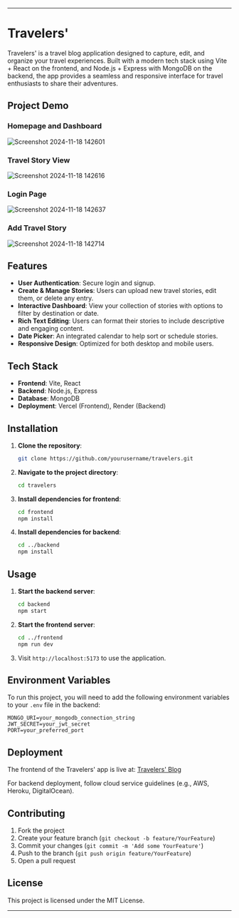 

---

# Travelers'

Travelers' is a travel blog application designed to capture, edit, and organize your travel experiences. Built with a modern tech stack using Vite + React on the frontend, and Node.js + Express with MongoDB on the backend, the app provides a seamless and responsive interface for travel enthusiasts to share their adventures.

## Project Demo

### Homepage and Dashboard
![Screenshot 2024-11-18 142601](https://github.com/user-attachments/assets/c51cfbea-aa41-466c-8154-90b7cec78798)

### Travel Story View
![Screenshot 2024-11-18 142616](https://github.com/user-attachments/assets/7e249f3d-8531-4e6b-9e95-80c3ac57436c)

### Login Page
![Screenshot 2024-11-18 142637](https://github.com/user-attachments/assets/4d2cf54f-4b6b-4317-b321-ad680d57ddf4)

### Add Travel Story
![Screenshot 2024-11-18 142714](https://github.com/user-attachments/assets/d2d6c119-9f5f-4a86-812b-fb9f337881ca)



## Features

- **User Authentication**: Secure login and signup.
- **Create & Manage Stories**: Users can upload new travel stories, edit them, or delete any entry.
- **Interactive Dashboard**: View your collection of stories with options to filter by destination or date.
- **Rich Text Editing**: Users can format their stories to include descriptive and engaging content.
- **Date Picker**: An integrated calendar to help sort or schedule stories.
- **Responsive Design**: Optimized for both desktop and mobile users.

## Tech Stack

- **Frontend**: Vite, React
- **Backend**: Node.js, Express
- **Database**: MongoDB
- **Deployment**: Vercel (Frontend), Render (Backend)

## Installation

1. **Clone the repository**:
   ```bash
   git clone https://github.com/yourusername/travelers.git
   ```
2. **Navigate to the project directory**:
   ```bash
   cd travelers
   ```
3. **Install dependencies for frontend**:
   ```bash
   cd frontend
   npm install
   ```
4. **Install dependencies for backend**:
   ```bash
   cd ../backend
   npm install
   ```

## Usage

1. **Start the backend server**:
   ```bash
   cd backend
   npm start
   ```
2. **Start the frontend server**:
   ```bash
   cd ../frontend
   npm run dev
   ```
3. Visit `http://localhost:5173` to use the application.

## Environment Variables

To run this project, you will need to add the following environment variables to your `.env` file in the backend:

```env
MONGO_URI=your_mongodb_connection_string
JWT_SECRET=your_jwt_secret
PORT=your_preferred_port
```

## Deployment

The frontend of the Travelers' app is live at: [Travelers' Blog](https://t-blog-frontend.vercel.app/login)

For backend deployment, follow cloud service guidelines (e.g., AWS, Heroku, DigitalOcean).

## Contributing

1. Fork the project
2. Create your feature branch (`git checkout -b feature/YourFeature`)
3. Commit your changes (`git commit -m 'Add some YourFeature'`)
4. Push to the branch (`git push origin feature/YourFeature`)
5. Open a pull request

## License

This project is licensed under the MIT License.

---

